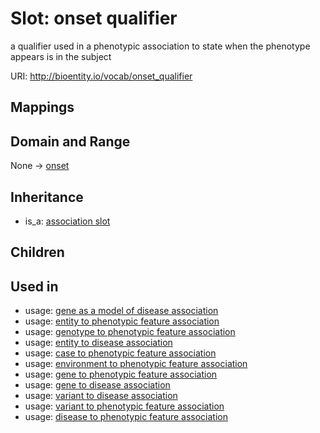 # Slot: onset qualifier


a qualifier used in a phenotypic association to state when the phenotype appears is in the subject

URI: http://bioentity.io/vocab/onset_qualifier
## Mappings

## Domain and Range

None -> [onset](Onset.md)
## Inheritance

 *  is_a: [association slot](association_slot.md)
## Children

## Used in

 *  usage: [gene as a model of disease association](GeneAsAModelOfDiseaseAssociation.md)
 *  usage: [entity to phenotypic feature association](EntityToPhenotypicFeatureAssociation.md)
 *  usage: [genotype to phenotypic feature association](GenotypeToPhenotypicFeatureAssociation.md)
 *  usage: [entity to disease association](EntityToDiseaseAssociation.md)
 *  usage: [case to phenotypic feature association](CaseToPhenotypicFeatureAssociation.md)
 *  usage: [environment to phenotypic feature association](EnvironmentToPhenotypicFeatureAssociation.md)
 *  usage: [gene to phenotypic feature association](GeneToPhenotypicFeatureAssociation.md)
 *  usage: [gene to disease association](GeneToDiseaseAssociation.md)
 *  usage: [variant to disease association](VariantToDiseaseAssociation.md)
 *  usage: [variant to phenotypic feature association](VariantToPhenotypicFeatureAssociation.md)
 *  usage: [disease to phenotypic feature association](DiseaseToPhenotypicFeatureAssociation.md)
